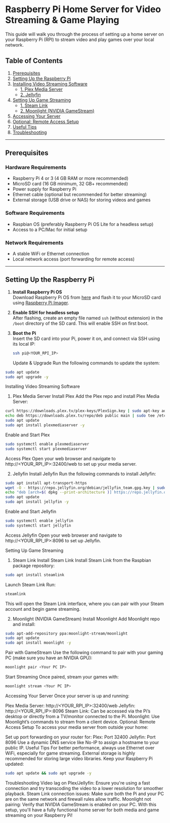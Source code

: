 # Raspberry Pi Home Server for Video Streaming & Game Playing

This guide will walk you through the process of setting up a home server on your Raspberry Pi (RPI) to stream video and play games over your local network.

## Table of Contents

1. [Prerequisites](#prerequisites)
2. [Setting Up the Raspberry Pi](#setting-up-the-raspberry-pi)
3. [Installing Video Streaming Software](#installing-video-streaming-software)
    - [1. Plex Media Server](#1-plex-media-server)
    - [2. Jellyfin](#2-jellyfin)
4. [Setting Up Game Streaming](#setting-up-game-streaming)
    - [1. Steam Link](#1-steam-link)
    - [2. Moonlight (NVIDIA GameStream)](#2-moonlight-nvidia-gamestream)
5. [Accessing Your Server](#accessing-your-server)
6. [Optional: Remote Access Setup](#optional-remote-access-setup)
7. [Useful Tips](#useful-tips)
8. [Troubleshooting](#troubleshooting)

---

## Prerequisites

### Hardware Requirements
- Raspberry Pi 4 or 3 (4 GB RAM or more recommended)
- MicroSD card (16 GB minimum, 32 GB+ recommended)
- Power supply for Raspberry Pi
- Ethernet cable (optional but recommended for better streaming)
- External storage (USB drive or NAS) for storing videos and games

### Software Requirements
- Raspbian OS (preferably Raspberry Pi OS Lite for a headless setup)
- Access to a PC/Mac for initial setup

### Network Requirements
- A stable WiFi or Ethernet connection
- Local network access (port forwarding for remote access)

---

## Setting Up the Raspberry Pi

1. **Install Raspberry Pi OS**  
   Download Raspberry Pi OS from [here](https://www.raspberrypi.org/software/operating-systems/) and flash it to your MicroSD card using [Raspberry Pi Imager](https://www.raspberrypi.org/software/).

2. **Enable SSH for headless setup**  
   After flashing, create an empty file named `ssh` (without extension) in the `/boot` directory of the SD card. This will enable SSH on first boot.

3. **Boot the Pi**  
   Insert the SD card into your Pi, power it on, and connect via SSH using its local IP:
   ```bash
   ssh pi@<YOUR_RPI_IP>
   ```
   Update & Upgrade
Run the following commands to update the system:
```bash
sudo apt update
sudo apt upgrade -y
```
Installing Video Streaming Software
1. Plex Media Server
Install Plex
Add the Plex repo and install Plex Media Server:

```bash
curl https://downloads.plex.tv/plex-keys/PlexSign.key | sudo apt-key add -
echo deb https://downloads.plex.tv/repo/deb public main | sudo tee /etc/apt/sources.list.d/plexmediaserver.list
sudo apt update
sudo apt install plexmediaserver -y
```
Enable and Start Plex

```bash
sudo systemctl enable plexmediaserver
sudo systemctl start plexmediaserver
```
Access Plex
Open your web browser and navigate to http://<YOUR_RPI_IP>:32400/web to set up your media server.

2. Jellyfin
Install Jellyfin
Run the following commands to install Jellyfin:

```bash
sudo apt install apt-transport-https
wget -O - https://repo.jellyfin.org/debian/jellyfin_team.gpg.key | sudo apt-key add -
echo "deb [arch=$( dpkg --print-architecture )] https://repo.jellyfin.org/debian buster main" | sudo tee /etc/apt/sources.list.d/jellyfin.list
sudo apt update
sudo apt install jellyfin -y
```
Enable and Start Jellyfin

```bash
sudo systemctl enable jellyfin
sudo systemctl start jellyfin
```
Access Jellyfin
Open your web browser and navigate to http://<YOUR_RPI_IP>:8096 to set up Jellyfin.

Setting Up Game Streaming
1. Steam Link
Install Steam Link
Install Steam Link from the Raspbian package repository:

```bash
sudo apt install steamlink
```
Launch Steam Link
Run:

```bash
steamlink
```
This will open the Steam Link interface, where you can pair with your Steam account and begin game streaming.

2. Moonlight (NVIDIA GameStream)
Install Moonlight
Add Moonlight repo and install:

```bash
sudo apt-add-repository ppa:moonlight-stream/moonlight
sudo apt update
sudo apt install moonlight -y
```
Pair with GameStream
Use the following command to pair with your gaming PC (make sure you have an NVIDIA GPU):

```bash
moonlight pair <Your PC IP>
```
Start Streaming
Once paired, stream your games with:

```bash
moonlight stream <Your PC IP>
```
Accessing Your Server
Once your server is up and running:

Plex Media Server: http://<YOUR_RPI_IP>:32400/web
Jellyfin: http://<YOUR_RPI_IP>:8096
Steam Link: Can be accessed via the Pi’s desktop or directly from a TV/monitor connected to the Pi.
Moonlight: Use Moonlight’s commands to stream from a client device.
Optional: Remote Access Setup
To access your media server from outside your home:

Set up port forwarding on your router for:
Plex: Port 32400
Jellyfin: Port 8096
Use a dynamic DNS service like No-IP to assign a hostname to your public IP.
Useful Tips
For better performance, always use Ethernet over WiFi, especially for game streaming.
External storage is highly recommended for storing large video libraries.
Keep your Raspberry Pi updated:
```bash
sudo apt update && sudo apt upgrade -y
```
Troubleshooting
Video lag on Plex/Jellyfin: Ensure you're using a fast connection and try transcoding the video to a lower resolution for smoother playback.
Steam Link connection issues: Make sure both the Pi and your PC are on the same network and firewall rules allow traffic.
Moonlight not pairing: Verify that NVIDIA GameStream is enabled on your PC.
With this setup, you'll have a fully functional home server for both media and game streaming on your Raspberry Pi!
